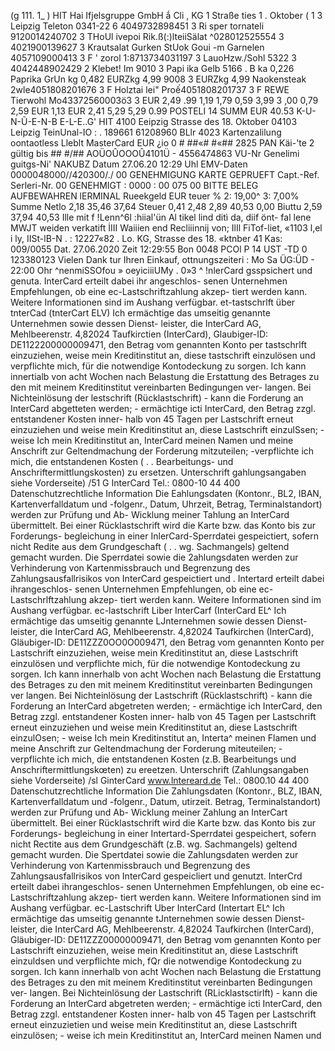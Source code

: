 (g 111. 1_ ) HIT Hai Ifjelsgruppe GmbH ắ Cli , KG 1 Straße ties 1 . Oktober ( 1 3 Leipzig Teleton 0341-22 6 4049732898451 3 Ri sper tornateli 9120014240702 3 THoUl ivepoi Rik.ß(:)lteiiSälat ^028012525554 3 4021900139627 3 Krautsalat Gurken StUok Goui -m Garnelen 4057109000413 3 F ' zorol 1:8713734031197 3 LauoHzw./Sohl 5322 3 4042448902429 2 Klebet! Im 9010 3 Papi ika Gelb 5166 . B ka 0,226 Paprika GrUn kg 0,482 EURZkg 4,99 9008 3 EURZkg 4,99 Naokensteak 2wle4051808201676 3 F Holztai lei" Proế4051808201737 3 F REWE Tierwohl Mo43372560003ö3 3 EUR 2,49 .99 1,19 1,79 0,59 3,99 3 ,00 0,79 2,59 EUR 1,13 EUR 2,41 5,29 5,29 0.99 POSTELI 14 SUMM EUR 40.53 K-U-N-Ũ-E-N-B E-L-E..G' HIT 4100 Eeipzig Strasse des 18. Oktober 04103 Leipzig TeinUnal-IO : . 189661 61208960 BLlr 4023 Kartenzalilung oontaotless Lleblt MasterCard EUR ¿io 0 # ##«# #«## 2825 PAN Käi-'te 2 gültig bis ## #/## AOÜOÛOOOÛ4101Ü - 4556474863 VU-Nr Genelimi guitgs-Ni' NAKUBZ Datum 27.06.20 12:29 Uhl EMV-Daten 0000048000//420300/./ 00 GENEHMIGUNG KARTE GEPRUEFT Capt.-Ref. Serleri-Nr. 00 GENEHMIGT : 0000 : 00 075 00 BITTE BELEG AUFBEWAHREN lERMINAL Rueekgeld EUR teuer % 2: 19,00^ 3: 7,00% Summe Netlo 2,18 35,46 37,64 Steuer 0,41 2,48 2,89 40,53 0,00 Biuttu 2,59 37,94 40,53 Ille mit f !Lenn^6l :hiial'ün Al tikel lind ditì da, diif önt- fal lene MWJT weiden verkatift İIII Waiiien end Recliiinnij von; IlIl FiTof-liet, «1103 l,el i ly, IISt-lB-N . : 12227«82 . Lo. KG, Strasse des 18. «ktnber 41 Kas: 009/0055 Dat. 27.06.2020 Zeit 12:29:55 Bon 0048 PCOl P 14 UST -TD 0 123380123 Vielen Dank tur Ihren Einkauf, ottnungszeiteri : Mo Sa ÜG:ÜD - 22:00 Ohr ^nenmiSSOfou » oeyiciiiUMy . 0»3 ^ !nlerCard gsspsichert und genuta. InterCard erteilt dabei ihr angeschlos- senen Unternehmen Empfehlungen, ob eine ec-Lastschriftzahlung akzep- tiert werden kann. Weitere Informationen sind im Aushang verfügbar. et-tastschrlft über tnterCad (tnterCart ELV) Ich ermächtige das umseitig genannte Unternehmen sowie dessen Dienst- leister, die InterCard AG, Mehlbeerenstr. 4,82024 Taufkirctien (InterCard), Glaubiger-ID: DE1122200000009471, den Betrag vom genannten Konto per tastschrlft einzuziehen, weise mein Kreditinstitut an, diese tastschrift einzulösen und verpflichte mich, für die notwendige Kontodeckung zu sorgen. Ich kann innertialb von acht Wochen nach Belastung die Erstattung des Betrages zu den mit meinem Kreditinstitut vereinbarten Bedingungen ver- langen. Bei Nichteinlösung der lestschrift (Rücklastschrift) - kann die Forderung an InterCard abgetteten werden; - ermächtige icti InterCard, den Betrag zzgl. entstandener Kosten inner- halb von 45 Tagen per Lastschrift erneut einzuziehen und weise mein Kreditinstitut an, diese Lastschrift einzulSsen; - weise Ich mein Kreditinstitut an, InterCard meinen Namen und meine Anschrift zur Geltendmachung der Forderung mitzuteilen; -verpflichte ich mich, die entstandenen Kosten ( . . Bearbeitungs- und Anschriftermittlungskosten) zu ersetzen. Unterschrift gahlungsangaben siehe Vorderseite) /51 G InterCard Tel.: 0800-10 44 400 Datenschutzrechtliche Information Die Eahlungsdaten (Kontonr., BL2, IBAN, Kartenverfalldatum und -folgenr., Datum, Uhrzeit, Betrag, Terminalstandort) werden zur Prüfung und Ab- Wicklung meiner Tahlung an InterCard übermittelt. Bei einer Rücklastschrift wird die Karte bzw. das Konto bis zur Forderungs- begleichung in einer InlerCard-Sperrdatei gespeictiert, sofern nicht Redite aus dem Grundgeschaft ( . . wg. Sachmangels) geltend gemacht wurden. Die Sperrdatei sowie die 2ahlungsdaten werden zur Verhinderung von Kartenmissbrauch und Begrenzung des Zahlungsausfallrisikos von InterCard gespeictiert und . Intertard erteilt dabei ihrangeschlos- senen Unternehmen Empfehlungen, ob eine ec-Lastschrlftzahlung akzep- tiert werden kann. Weitere Informationen sind im Aushang verfügbar. ec-lastschrift Liber InterCarf (InterCard EL^ Ich ermächtige das umseitig genannte LJnternehmen sowie dessen Dienst- leister, die InterCard AG, Mehlbeerenstr. 4,82024 Taufkirchen (InterCard), Gläubiger-ID: DE11ZZZ0OO0O009471, den Betrag vom genannten Konto per Lastschrift einzuziehen, weise mein Kreditinstitut an, diese Lastschrift einzulösen und verpflichte mich, für die notwendige Kontodeckung zu sorgen. Ich kann innerhalb von acht Wochen nach Belastung die Erstattung des Betrages zu den mit meinem Kreditinstitut vereinbarten Bedingungen ver langen. Bei Nichteinlösung der Lastschrift (Rücklastschrift) - kann die Forderung an InterCard abgetreten werden; - ermächtige ich InterCard, den Betrag zzgl. entstandener Kosten inner- halb von 45 Tagen per Lastschrift erneut einzuziehen und weise mein Kreditinstitut an, diese Lastschrift einzulOsen; - weise Ich mein Kreditinstitut an, Interta^ meinen Flamen und meine Anschrift zur Geltendmachung der Forderung miteuteilen; - verpflichte ich mich, die entstandenen Kosten (z.B. Bearbeitungs und Anschriftermittlungskœten) zu ereetzen. Unterschrift (Zahlungsangaben siehe Vorderseite) /sl GinterCard www.lntereard.de Tel.: 0800.10 44 400 Datenschutzrechtliche Information Die Zahlungsdaten (Kontonr., BLZ, IBAN, Kartenverfalldatum und -folgenr., Datum, utirzeit. Betrag, Terminalstandort) werden zur Prüfung und Ab- Wicklung meiner Zahlung an InterCart übermittelt. Bei einer Rücklastschrift wird die Karte bzw. das Konto bis zur Forderungs- begleichung in einer Intertard-Sperrdatei gespeichert, sofern nicht Rectite aus dem Grundgeschäft (z.B. wg. Sachmangels) geltend gemacht wurden. Die Spertdatei sowie die Zahlungsdaten werden zur Verhinderung von Kartenmissbrauch und Begrenzung des Zahlungsausfallrisikos von InterCard gespeicliert und genutzt. InterCrd erteilt dabei ihrangeschlos- senen Unternehmen Empfehlungen, ob eine ec-Lastschriftzahlung akzep- tiert werden kann. Weitere Informationen sind im Aushang verfügbar. ec-Lastschrift Uber InterCard (Intertart EL^ Ich ermächtige das umseitig genannte tJnternehmen sowie dessen Dienst- leister, die InterCard AG, Mehlbeerenstr. 4,82024 Taufkirchen (InterCard), Gläubiger-ID: DE11ZZZ00000009471, den Betrag vom genannten Konto per Lastschrift einzuziehen, weise mein Kreditinstitut an, diese Lastschrift einzuldsen und verpflichte mich, fQr die notwendige Kontodeckung zu sorgen. Ich kann innerhalb von acht Wochen nach Belastung die Erstattung des Betrages zu den mit meinem Kreditinstitut vereinbarten Bedingungen ver- langen. Bei Nichteinlösung der Lastschrift (RLicklastsctirlft) - kann die Forderung an InterCard abgetreten werden; - ermächtige icti InterCard, den Betrag zzgl. entstandener Kosten inner- halb von 45 Tagen per Lastschrift erneut einzuzietien und weise mein Kreditinstitut an, diese Lastschrift einzulösen; - weise ich mein Kreditinstitut an, InterCard meinen Namen und